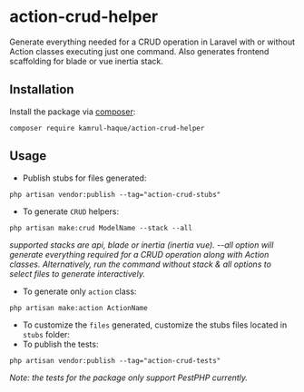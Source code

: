 # action-crud-helper
Generate everything needed for a CRUD operation in Laravel with or without Action classes executing just one command. Also generates frontend scaffolding for blade or vue inertia stack.

## Installation

Install the package via [composer](https://getcomposer.org/):
```
composer require kamrul-haque/action-crud-helper
```

## Usage

- Publish stubs for files generated:
```
php artisan vendor:publish --tag="action-crud-stubs"
```
- To generate `CRUD` helpers:
```
php artisan make:crud ModelName --stack --all
``` 
*supported stacks are api, blade or inertia (inertia vue). --all option will generate everything required for a CRUD operation along with Action classes. Alternatively, run the command without stack & all options to select files to generate interactively.*
- To generate only `action` class:
```
php artisan make:action ActionName
``` 
- To customize the `files` generated, customize the stubs files located in `stubs` folder:
- To publish the tests:
```
php artisan vendor:publish --tag="action-crud-tests"
```
*Note: the tests for the package only support PestPHP currently.*
